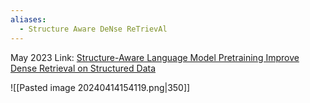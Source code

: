 ```yaml
---
aliases:
  - Structure Aware DeNse ReTrievAl
---
```

May 2023
Link: [Structure-Aware Language Model Pretraining Improve Dense Retrieval on Structured Data](https://arxiv.org/abs/2305.19912)


![[Pasted image 20240414154119.png|350]]
